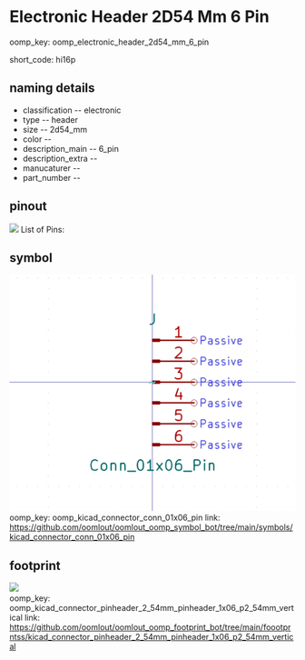 # Electronic Header 2D54 Mm 6 Pin
oomp_key: oomp_electronic_header_2d54_mm_6_pin  

short_code: hi16p
## naming details
* classification -- electronic
* type -- header
* size -- 2d54_mm
* color -- 
* description_main -- 6_pin
* description_extra -- 
* manucaturer -- 
* part_number -- 
## pinout
![](working_pinout_600.png)
List of Pins:

## symbol

![](symbol/0/working/working_600.png)  
oomp_key: oomp_kicad_connector_conn_01x06_pin
link: https://github.com/oomlout/oomlout_oomp_symbol_bot/tree/main/symbols/kicad_connector_conn_01x06_pin


## footprint

![](footprint/0/working/working_600.png)  
oomp_key: oomp_kicad_connector_pinheader_2_54mm_pinheader_1x06_p2_54mm_vertical
link: https://github.com/oomlout/oomlout_oomp_footprint_bot/tree/main/foootprntss/kicad_connector_pinheader_2_54mm_pinheader_1x06_p2_54mm_vertical
